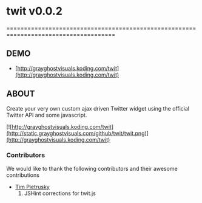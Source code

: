 # twit v0.0.2
=====================================================================================

## DEMO
* [http://grayghostvisuals.koding.com/twit](http://grayghostvisuals.koding.com/twit)

## ABOUT
Create your very own custom ajax driven Twitter widget using the official Twitter API
and some javascript.

[![http://grayghostvisuals.koding.com/twit](http://static.grayghostvisuals.com/github/twit/twit.png)](http://grayghostvisuals.koding.com/twit)

### Contributors
We would like to thank the following contributors and their awesome contributions

* [Tim Pietrusky](https://github.com/TimPietrusky)
  1. JSHint corrections for twit.js